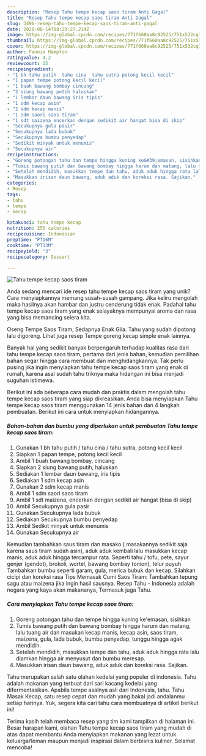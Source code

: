 ```yaml
---
description: "Resep Tahu tempe kecap saos tiram Anti Gagal"
title: "Resep Tahu tempe kecap saos tiram Anti Gagal"
slug: 3496-resep-tahu-tempe-kecap-saos-tiram-anti-gagal
date: 2020-06-14T08:29:27.214Z
image: https://img-global.cpcdn.com/recipes/771f660aa8c92525/751x532cq70/tahu-tempe-kecap-saos-tiram-foto-resep-utama.jpg
thumbnail: https://img-global.cpcdn.com/recipes/771f660aa8c92525/751x532cq70/tahu-tempe-kecap-saos-tiram-foto-resep-utama.jpg
cover: https://img-global.cpcdn.com/recipes/771f660aa8c92525/751x532cq70/tahu-tempe-kecap-saos-tiram-foto-resep-utama.jpg
author: Fannie Hampton
ratingvalue: 4.2
reviewcount: 15
recipeingredient:
- "1 bh tahu putih  tahu cina  tahu sutra potong kecil kecil"
- "1 papan tempe potong kecil kecil"
- "1 buah bawang bombay cincang"
- "2 siung bawang putih haluskan"
- "1 lembar daun bawang iris tipis"
- "1 sdm kecap asin"
- "2 sdm kecap manis"
- "1 sdm saori saos tiram"
- "1 sdt maizena encerkan dengan sedikit air hangat bisa di skip"
- "Secukupnya gula pasir"
- "Secukupnya lada bubuk"
- "Secukupnya bumbu penyedap"
- "Sedikit minyak untuk menumis"
- "Secukupnya air"
recipeinstructions:
- "Goreng potongan tahu dan tempe hingga kuning ke&#39;emasan, sisihkan"
- "Tumis bawang putih dan bawang bombay hingga harum dan matang, lalu tuang air dan masukan kecap manis, kecap asin, saos tiram, maizena, gula, lada bubuk, bumbu penyedap, tunggu hingga agak mendidih."
- "Setelah mendidih, masukkan tempe dan tahu, aduk aduk hingga rata lalu diamkan hingga air menyusut dan bumbu meresap."
- "Masukkan irisan daun bawang, aduk aduk dan koreksi rasa. Sajikan."
categories:
- Resep
tags:
- tahu
- tempe
- kecap

katakunci: tahu tempe kecap 
nutrition: 255 calories
recipecuisine: Indonesian
preptime: "PT16M"
cooktime: "PT33M"
recipeyield: "3"
recipecategory: Dessert

---
```



![Tahu tempe kecap saos tiram](https://img-global.cpcdn.com/recipes/771f660aa8c92525/751x532cq70/tahu-tempe-kecap-saos-tiram-foto-resep-utama.jpg)

Anda sedang mencari ide resep tahu tempe kecap saos tiram yang unik? Cara menyiapkannya memang susah-susah gampang. Jika keliru mengolah maka hasilnya akan hambar dan justru cenderung tidak enak. Padahal tahu tempe kecap saos tiram yang enak selayaknya mempunyai aroma dan rasa yang bisa memancing selera kita.

Oseng Tempe Saos Tiram, Sedapnya Enak Gila. Tahu yang sudah dipotong lalu digoreng. Lihat juga resep Tempe goreng kecap simple enak lainnya.

Banyak hal yang sedikit banyak berpengaruh terhadap kualitas rasa dari tahu tempe kecap saos tiram, pertama dari jenis bahan, kemudian pemilihan bahan segar hingga cara membuat dan menghidangkannya. Tak perlu pusing jika ingin menyiapkan tahu tempe kecap saos tiram yang enak di rumah, karena asal sudah tahu triknya maka hidangan ini bisa menjadi suguhan istimewa.


Berikut ini ada beberapa cara mudah dan praktis dalam mengolah tahu tempe kecap saos tiram yang siap dikreasikan. Anda bisa menyiapkan Tahu tempe kecap saos tiram menggunakan 14 jenis bahan dan 4 langkah pembuatan. Berikut ini cara untuk menyiapkan hidangannya.

<!--inarticleads1-->

##### Bahan-bahan dan bumbu yang diperlukan untuk pembuatan Tahu tempe kecap saos tiram:

1. Gunakan 1 bh tahu putih / tahu cina / tahu sutra, potong kecil kecil
1. Siapkan 1 papan tempe, potong kecil kecil
1. Ambil 1 buah bawang bombay, cincang
1. Siapkan 2 siung bawang putih, haluskan
1. Sediakan 1 lembar daun bawang, iris tipis
1. Sediakan 1 sdm kecap asin
1. Gunakan 2 sdm kecap manis
1. Ambil 1 sdm saori saos tiram
1. Ambil 1 sdt maizena, encerkan dengan sedikit air hangat (bisa di skip)
1. Ambil Secukupnya gula pasir
1. Gunakan Secukupnya lada bubuk
1. Sediakan Secukupnya bumbu penyedap
1. Ambil Sedikit minyak untuk menumis
1. Gunakan Secukupnya air


Kemudian tambahkan saus tiram dan masako ( masakannya sedikit saja karena saus tiram sudah asin), aduk aduk kembali lalu masukkan kecap manis, aduk aduk hingga tercampur rata. Seperti tahu / tofu, pete, sayur genjer (gendot), brokoli, wortel, bawang bombay (onion), telur puyuh Tambahkan bumbu seperti garam, gula, merica bubuk dan kecap. Silahkan cicipi dan koreksi rasa Tips Memasak Cumi Saos Tiram: Tambahkan tepung sagu atau maizena jika ingin hasil sausnya. Resep Tahu - Indonesia adalah negara yang kaya akan makananya, Termasuk juga Tahu. 

<!--inarticleads2-->

##### Cara menyiapkan Tahu tempe kecap saos tiram:

1. Goreng potongan tahu dan tempe hingga kuning ke&#39;emasan, sisihkan
1. Tumis bawang putih dan bawang bombay hingga harum dan matang, lalu tuang air dan masukan kecap manis, kecap asin, saos tiram, maizena, gula, lada bubuk, bumbu penyedap, tunggu hingga agak mendidih.
1. Setelah mendidih, masukkan tempe dan tahu, aduk aduk hingga rata lalu diamkan hingga air menyusut dan bumbu meresap.
1. Masukkan irisan daun bawang, aduk aduk dan koreksi rasa. Sajikan.


Tahu merupakan salah satu olahan kedelai yang populer di indonesia. Tahu adalah makanan yang terbuat dari sari kacang kedelai yang difermentasikan. Apabila tempe asalnya asli dari Indonesia, tahu. Tahu Masak Kecap, satu resep cepat dan mudah yang bakal jadi andalanmu setiap harinya. Yuk, segera kita cari tahu cara membuatnya di artikel berikut ini! 

Terima kasih telah membaca resep yang tim kami tampilkan di halaman ini. Besar harapan kami, olahan Tahu tempe kecap saos tiram yang mudah di atas dapat membantu Anda menyiapkan makanan yang lezat untuk keluarga/teman maupun menjadi inspirasi dalam berbisnis kuliner. Selamat mencoba!
